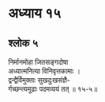 # अध्याय १५

## श्लोक ५

निर्मानमोहा जितसङ्गदोषा<br>अध्यात्मनित्या विनिवृत्तकामाः ।<br>द्वन्द्वैर्विमुक्ताः सुखदुःखसंज्ञै-<br>र्गच्छन्त्यमूढाः पदमव्ययं तत् ॥ १५-५॥<br><br>

